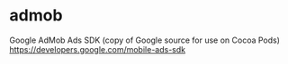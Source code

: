 admob
=====

Google AdMob Ads SDK (copy of Google source for use on Cocoa Pods) https://developers.google.com/mobile-ads-sdk
